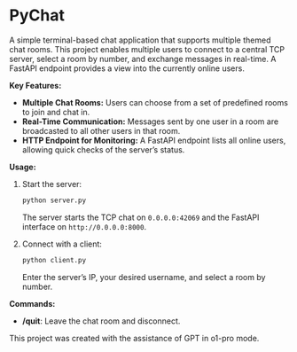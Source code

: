 # PyChat

A simple terminal-based chat application that supports multiple themed chat rooms. This project enables multiple users to connect to a central TCP server, select a room by number, and exchange messages in real-time. A FastAPI endpoint provides a view into the currently online users.

**Key Features:**

- **Multiple Chat Rooms:** Users can choose from a set of predefined rooms to join and chat in.
- **Real-Time Communication:** Messages sent by one user in a room are broadcasted to all other users in that room.
- **HTTP Endpoint for Monitoring:** A FastAPI endpoint lists all online users, allowing quick checks of the server’s status.

**Usage:**

1. Start the server:

   ```bash
   python server.py
   ```

   The server starts the TCP chat on `0.0.0.0:42069` and the FastAPI interface on `http://0.0.0.0:8000`.

2. Connect with a client:

   ```bash
   python client.py
   ```

   Enter the server’s IP, your desired username, and select a room by number.

**Commands:**

- **/quit**: Leave the chat room and disconnect.

This project was created with the assistance of GPT in o1-pro mode.

